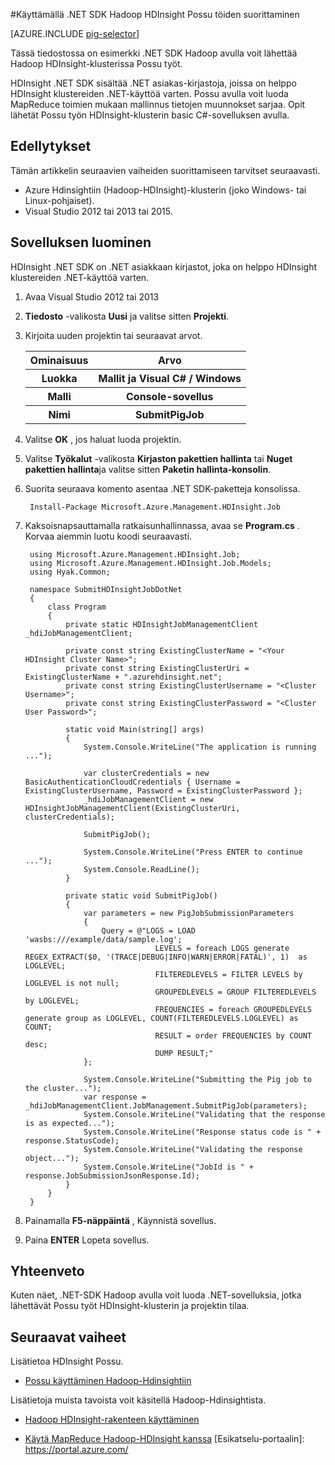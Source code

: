 <properties
   pageTitle="Hadoop Possu käyttäminen .NET HDInsight | Microsoft Azure"
   description="Opettele käyttämään .NET SDK Hadoop voit lähettää Possu työt Hadoop-Hdinsightista."
   services="hdinsight"
   documentationCenter=".net"
   authors="Blackmist"
   manager="jhubbard"
   editor="cgronlun"
   tags="azure-portal"/>

<tags
   ms.service="hdinsight"
   ms.devlang="dotnet"
   ms.topic="article"
   ms.tgt_pltfrm="na"
   ms.workload="big-data"
   ms.date="10/17/2016"
   ms.author="larryfr"/>

#<a name="run-pig-jobs-using-the-net-sdk-for-hadoop-in-hdinsight"></a>Käyttämällä .NET SDK Hadoop HDInsight Possu töiden suorittaminen

[AZURE.INCLUDE [pig-selector](../../includes/hdinsight-selector-use-pig.md)]

Tässä tiedostossa on esimerkki .NET SDK Hadoop avulla voit lähettää Hadoop HDInsight-klusterissa Possu työt.

HDInsight .NET SDK sisältää .NET asiakas-kirjastoja, joissa on helppo HDInsight klustereiden .NET-käyttöä varten. Possu avulla voit luoda MapReduce toimien mukaan mallinnus tietojen muunnokset sarjaa. Opit lähetät Possu työn HDInsight-klusterin basic C#-sovelluksen avulla.

## <a name="prerequisites"></a>Edellytykset

Tämän artikkelin seuraavien vaiheiden suorittamiseen tarvitset seuraavasti.

* Azure Hdinsightiin (Hadoop-HDInsight)-klusterin (joko Windows- tai Linux-pohjaiset).
* Visual Studio 2012 tai 2013 tai 2015.

## <a name="create-the-application"></a>Sovelluksen luominen

HDInsight .NET SDK on .NET asiakkaan kirjastot, joka on helppo HDInsight klustereiden .NET-käyttöä varten. 


1. Avaa Visual Studio 2012 tai 2013
2. **Tiedosto** -valikosta **Uusi** ja valitse sitten **Projekti**.
3. Kirjoita uuden projektin tai seuraavat arvot.

    <table>
    <tr>
    <th>Ominaisuus</th>
    <th>Arvo</th>
    </tr>
    <tr>
    <th>Luokka</th>
    <th>Mallit ja Visual C# / Windows</th>
    </tr>
    <tr>
    <th>Malli</th>
    <th>Console-sovellus</th>
    </tr>
    <tr>
    <th>Nimi</th>
    <th>SubmitPigJob</th>
    </tr>
    </table>
4. Valitse **OK** , jos haluat luoda projektin.
5. Valitse **Työkalut** -valikosta **Kirjaston pakettien hallinta** tai **Nuget pakettien hallinta**ja valitse sitten **Paketin hallinta-konsolin**.
6. Suorita seuraava komento asentaa .NET SDK-paketteja konsolissa.

        Install-Package Microsoft.Azure.Management.HDInsight.Job

7. Kaksoisnapsauttamalla ratkaisunhallinnassa, avaa se **Program.cs** . Korvaa aiemmin luotu koodi seuraavasti.

        using Microsoft.Azure.Management.HDInsight.Job;
        using Microsoft.Azure.Management.HDInsight.Job.Models;
        using Hyak.Common;

        namespace SubmitHDInsightJobDotNet
        {
            class Program
            {
                private static HDInsightJobManagementClient _hdiJobManagementClient;

                private const string ExistingClusterName = "<Your HDInsight Cluster Name>";
                private const string ExistingClusterUri = ExistingClusterName + ".azurehdinsight.net";
                private const string ExistingClusterUsername = "<Cluster Username>";
                private const string ExistingClusterPassword = "<Cluster User Password>";

                static void Main(string[] args)
                {
                    System.Console.WriteLine("The application is running ...");

                    var clusterCredentials = new BasicAuthenticationCloudCredentials { Username = ExistingClusterUsername, Password = ExistingClusterPassword };
                    _hdiJobManagementClient = new HDInsightJobManagementClient(ExistingClusterUri, clusterCredentials);

                    SubmitPigJob();

                    System.Console.WriteLine("Press ENTER to continue ...");
                    System.Console.ReadLine();
                }

                private static void SubmitPigJob()
                {
                    var parameters = new PigJobSubmissionParameters
                    {
                        Query = @"LOGS = LOAD 'wasbs:///example/data/sample.log';
                                    LEVELS = foreach LOGS generate REGEX_EXTRACT($0, '(TRACE|DEBUG|INFO|WARN|ERROR|FATAL)', 1)  as LOGLEVEL;
                                    FILTEREDLEVELS = FILTER LEVELS by LOGLEVEL is not null;
                                    GROUPEDLEVELS = GROUP FILTEREDLEVELS by LOGLEVEL;
                                    FREQUENCIES = foreach GROUPEDLEVELS generate group as LOGLEVEL, COUNT(FILTEREDLEVELS.LOGLEVEL) as COUNT;
                                    RESULT = order FREQUENCIES by COUNT desc;
                                    DUMP RESULT;"
                    };

                    System.Console.WriteLine("Submitting the Pig job to the cluster...");
                    var response = _hdiJobManagementClient.JobManagement.SubmitPigJob(parameters);
                    System.Console.WriteLine("Validating that the response is as expected...");
                    System.Console.WriteLine("Response status code is " + response.StatusCode);
                    System.Console.WriteLine("Validating the response object...");
                    System.Console.WriteLine("JobId is " + response.JobSubmissionJsonResponse.Id);
                }
            }
        }


7. Painamalla **F5-näppäintä** , Käynnistä sovellus.
8. Paina **ENTER** Lopeta sovellus.

## <a name="summary"></a>Yhteenveto

Kuten näet, .NET-SDK Hadoop avulla voit luoda .NET-sovelluksia, jotka lähettävät Possu työt HDInsight-klusterin ja projektin tilaa.

## <a name="next-steps"></a>Seuraavat vaiheet

Lisätietoa HDInsight Possu.

* [Possu käyttäminen Hadoop-Hdinsightiin](hdinsight-use-pig.md)

Lisätietoja muista tavoista voit käsitellä Hadoop-Hdinsightista.

* [Hadoop HDInsight-rakenteen käyttäminen](hdinsight-use-hive.md)

* [Käytä MapReduce Hadoop-HDInsight kanssa](hdinsight-use-mapreduce.md) [Esikatselu-portaalin]: https://portal.azure.com/
